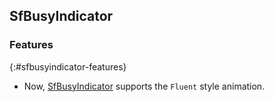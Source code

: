 ## SfBusyIndicator

### Features
{:#sfbusyindicator-features}

* Now, [SfBusyIndicator](https://help.syncfusion.com/cr/wpf/Syncfusion.Windows.Tools.Controls.BusyIndicator.html) supports the `Fluent` style animation.